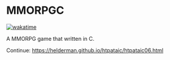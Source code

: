 # MMORPGC

[![wakatime](https://wakatime.com/badge/user/e3628b6b-08c8-497a-a679-c268fa16d35e/project/a5edd2f8-034d-4548-8fc0-9689dc5128b9.svg)](https://wakatime.com/badge/user/e3628b6b-08c8-497a-a679-c268fa16d35e/project/a5edd2f8-034d-4548-8fc0-9689dc5128b9)

A MMORPG game that written in C.

Continue: https://helderman.github.io/htpataic/htpataic06.html
